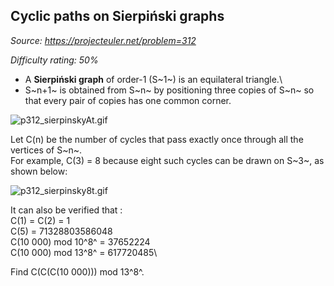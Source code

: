 Cyclic paths on Sierpiński graphs
---------------------------------

*Source: https://projecteuler.net/problem=312*


*Difficulty rating: 50%*

- A **Sierpiński graph** of order-1 (S~1~) is an equilateral triangle.\
 - S~n+1~ is obtained from S~n~ by positioning three copies of S~n~ so
that every pair of copies has one common corner.

![p312\_sierpinskyAt.gif](project/images/p312_sierpinskyAt.gif)

Let C(n) be the number of cycles that pass exactly once through all the
vertices of S~n~.\
 For example, C(3) = 8 because eight such cycles can be drawn on S~3~,
as shown below:

![p312\_sierpinsky8t.gif](project/images/p312_sierpinsky8t.gif)

It can also be verified that :\
 C(1) = C(2) = 1\
 C(5) = 71328803586048\
 C(10 000) mod 10^8^ = 37652224\
 C(10 000) mod 13^8^ = 617720485\

Find C(C(C(10 000))) mod 13^8^.
